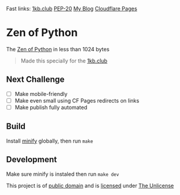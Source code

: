 Fast links: [1kb.club](https://1kb.club/) [PEP-20](https://t.ly/nLA3) [My Blog](https://helio.me/) [Cloudflare Pages](https://pages.cloudflare.com/)
# Zen of Python
The [Zen of Python](https://t.ly/nLA3) in less than 1024 bytes

> Made this specially for the [1kb.club](https://1kb.club)


## Next Challenge
- [ ] Make mobile-friendly
- [ ] Make even small using CF Pages redirects on links
- [ ] Make publish fully automated

## Build
Install [minify](https://github.com/tdewolff/minify) globally, then run `make`

## Development
Make sure minify is instaled then run `make dev`

This project is of [public domain](https://stpeter.im/writings/essays/publicdomain.html) and is [licensed](./LICENSE) under [The Unlicense](https://unlicense.org/)

